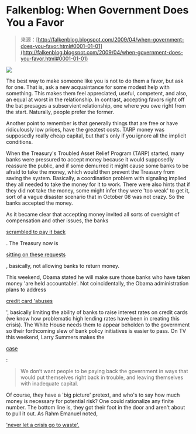 <!--yml
category: 未分类
date: 2024-05-12 22:06:43
-->

# Falkenblog: When Government Does You a Favor

> 来源：[http://falkenblog.blogspot.com/2009/04/when-government-does-you-favor.html#0001-01-01](http://falkenblog.blogspot.com/2009/04/when-government-does-you-favor.html#0001-01-01)

[![](img/e7d2e32741e4dd613f3c3b5fb0bd24e0.png)](https://blogger.googleusercontent.com/img/b/R29vZ2xl/AVvXsEizDTwyS5KVpcunZxfIAYE9GUPrTYzoIOVEsNcbmq2BBnKJN-xAcoqmfP27yzPpOz9RyJ4XDybvnrrNwGJSt9vRx9Im3MHqgzqyK7qBRN9dtEs8AWodeenmUOGprg4LglFolnyLBw/s1600-h/godfather.jpg)

The best way to make someone like you is not to do them a favor, but ask for one. That is, ask a new acquaintance for some modest help with something. This makes them feel appreciated, useful, competent, and also, an equal at worst in the relationship. In contrast, accepting favors right off the bat presages a subservient relationship, one where you owe right from the start. Naturally, people prefer the former.

Another point to remember is that generally things that are free or have ridiculously low prices, have the greatest costs. TARP money was supposedly really cheap capital, but that's only if you ignore all the implicit conditions.

When the Treasury's Troubled Asset Relief Program (TARP) started, many banks were pressured to accept money because it would supposedly reassure the public, and if some demurred it might cause some banks to be afraid to take the money, which would then prevent the Treasury from saving the system. Basically, a coordination problem with signaling implied they all needed to take the money for it to work. There were also hints that if they did not take the money, some might infer they were 'too weak' to get it, sort of a vague disaster scenario that in October 08 was not crazy. So the banks accepted the money.

As it became clear that accepting money invited all sorts of oversight of compensation and other issues, the banks

[scrambled to pay it back](http://money.cnn.com/2009/03/11/news/companies/banks_tarp/)

. The Treasury now is

[sitting on these requests](http://coldfusion-guy.blogspot.com/2009/04/treasury-wont-let-tcf-return-tarp.html)

, basically, not allowing banks to return money.

This weekend, Obama stated he will make sure those banks who have taken money 'are held accountable'. Not coincidentally, the Obama administration plans to address

[credit card 'abuses](http://online.wsj.com/article/SB124015800037232541.html#mod=testMod)

', basically limiting the ability of banks to raise interest rates on credit cards (we know how problematic high lending rates have been in creating this crisis). The White House needs them to appear beholden to the government so their forthcoming slew of bank policy initiatives is easier to pass. On TV this weekend, Larry Summers makes the

[case](http://www.bloomberg.com/apps/news?pid=20601087&sid=a0MR3vFY_I64)

:

> We don’t want people to be paying back the government in ways that would put themselves right back in trouble, and leaving themselves with inadequate capital.

Of course, they have a 'big picture' pretext, and who's to say how much money is necessary for potential risk? One could rationalize any finite number. The bottom line is, they got their foot in the door and aren't about to pull it out. As Rahm Emanuel noted,

['never let a crisis go to waste'.](http://online.wsj.com/article/SB123310466514522309.html)